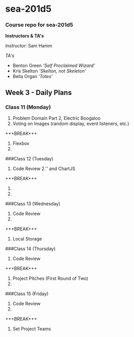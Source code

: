 # sea-201d5
### Course repo for sea-201d5
**Instructors & TA's**

*Instructor*: Sam Hamm

*TA's*
- Benton Green *'Self Proclaimed Wizard'*
- Kris Skelton *'Skelton, not Skeleton'*
- Bella Organ *'Totes'*

## Week 3 - Daily Plans
### Class 11 (Monday)
1. Problem Domain Part 2, Electric Boogaloo
2. Voting on Images (random display, event listeners, etc.)

+++BREAK+++

1. Flexbox
2.

###Class 12 (Tuesday)
1. Code Review
2.'<canvas>' and ChartJS

+++BREAK+++

1.
2.

###Class 13 (Wednesday)
1. Code Review
2.

+++BREAK+++

1. Local Storage

###Class 14 (Thursday)
1. Code Review

+++BREAK+++

1. Project Pitches (First Round of Two)
2.

###Class 15 (Friday)
1. Code Review
2.

+++BREAK+++

1. Set Project Teams
